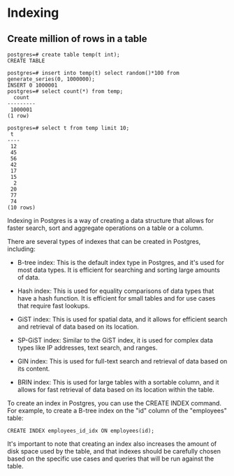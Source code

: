 # Indexing

## Create million of rows in a table

```
postgres=# create table temp(t int);
CREATE TABLE

postgres=# insert into temp(t) select random()*100 from generate_series(0, 1000000);
INSERT 0 1000001
postgres=# select count(*) from temp;
  count  
---------
 1000001
(1 row)

postgres=# select t from temp limit 10;
 t  
----
 12
 45
 56
 42
 17
 15
  2
 20
 77
 74
(10 rows)

```
Indexing in Postgres is a way of creating a data structure that allows for faster search, sort and aggregate operations on a table or a column.

There are several types of indexes that can be created in Postgres, including:

- B-tree index: This is the default index type in Postgres, and it's used for most data types. It is efficient for searching and sorting large amounts of data.

- Hash index: This is used for equality comparisons of data types that have a hash function. It is efficient for small tables and for use cases that require fast lookups.

- GiST index: This is used for spatial data, and it allows for efficient search and retrieval of data based on its location.

- SP-GiST index: Similar to the GiST index, it is used for complex data types like IP addresses, text search, and ranges.

- GIN index: This is used for full-text search and retrieval of data based on its content.

- BRIN index: This is used for large tables with a sortable column, and it allows for fast retrieval of data based on its location within the table.

To create an index in Postgres, you can use the CREATE INDEX command. For example, to create a B-tree index on the "id" column of the "employees" table:

```
CREATE INDEX employees_id_idx ON employees(id);
```
It's important to note that creating an index also increases the amount of disk space used by the table, and that indexes should be carefully chosen based on the specific use cases and queries that will be run against the table.

